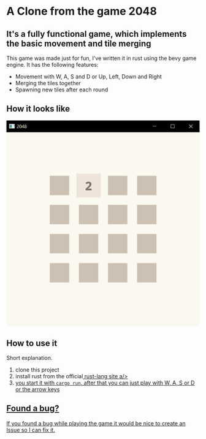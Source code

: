 # A Clone from the game 2048

## It's a fully functional game, which implements the basic movement and tile merging

This game was made just for fun, I've written it in rust using the bevy game engine. It has the following features:

* Movement with W, A, S and D or Up, Left, Down and Right
* Merging the tiles together
* Spawning new tiles after each round

## How it looks like

<img src="demo/demo-picture.png" />

## How to use it

Short explanation.

1. clone this project
2. install rust from the official<a href="https://www.rust-lang.org/" traget="_blank"> rust-lang site a/>
3. you start it with `cargo run`, after that you can just play with W, A, S or D or the arrow keys

## Found a bug?

If you found a bug while playing the game it would be nice to create an Issue so I can fix it.